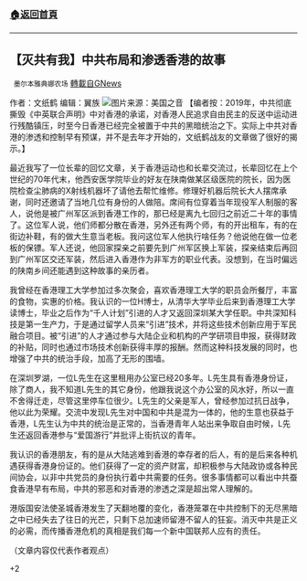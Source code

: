 ###  [:house:返回首頁](https://github.com/ourhimalayas/txt)
---

## 【灭共有我】中共布局和渗透香港的故事
` 墨尔本雅典娜农场` [轉載自GNews](https://gnews.org/zh-hans/745627/)

作者：文纸鹤
编辑：翼族
![]()![](https://gnews.org/wp-content/uploads/2021/01/Picture1-24.png)图片来源：美国之音
【编者按：2019年，中共彻底撕毁《中英联合声明》中对香港的承诺，对香港人民追求自由民主的反送中运动进行残酷镇压，时至今日香港已经完全被置于中共的黑暗统治之下。实际上中共对香港的渗透和控制早有预谋，并不是去年才开始的，文纸鹤战友的文章做了很好的揭示。】

最近我写了一位长辈的回忆文章，关于香港运动也和长辈交流过，长辈回忆在上个世纪的70年代末，他西安医学院毕业的好友在陕南做某区级医院的院长，因为医院检查尘肺病的X射线机器坏了请他去帮忙维修。修理好机器后院长大人摆席承谢，同时还邀请了当地几位有身份的人做陪。席间有位穿着当年现役军人制服的客人，说他是被广州军区派到香港工作的，那已经是离九七回归之前近二十年的事情了。这位军人说，他们师都分散在香港，另外还有两个师，有的开出租车，有的在街边补鞋，有的做大生意当老板。我问这位军人他执行啥任务？他说他在做一位老板的保镖。军人还说，他回家探亲之前要先到广州军区换上军装，探亲结束后再回到广州军区交还军装，然后进入香港作为非军方的职业代表。没想到，在当时偏远的陕南乡间还能遇到这种故事的亲历者。

我曾经在香港理工大学参加过多次聚会，喜欢香港理工大学的职员会所餐厅，丰富的食物，实惠的价格。我认识的一位H博士，从清华大学毕业后来到香港理工大学读博士，毕业之后作为“千人计划”引进的人才又返回深圳某大学任职。中共深知科技是第一生产力，于是通过留学人员来“引进”技术，并将这些技术创新应用于军民融合项目。被“引进”的人才通过参与大陆企业和机构的产学研项目申报，获得财政的补贴，同时也通过市场技术创新获得丰厚的报酬。然而这种科技发展的同时，也增强了中共的统治手段，加高了无形的围墙。

在深圳罗湖，一位L先生在这里租用办公室已经20多年。L先生具有香港身份证，除了商人，我不知道L先生的其它身份，他跟我说这个办公室的风水好，所以一直不舍得迁走，尽管这里停车位很少。L先生的父亲是军人，曾经参加过抗日战争，他以此为荣耀。交流中发现L先生对中国和中共是混为一体的，他的生意也获益于香港，L先生认为中共的统治是正常的，当香港青年人站出来争取自由时候，L先生还返回香港参与“爱国游行”并批评上街抗议的青年。

我认识的香港朋友，有的是从大陆逃难到香港的幸存者的后人，有的是后来各种机遇获得香港身份证的。他们获得了一定的资产财富，却积极参与大陆政协或各种民间协会，以非中共党员的身份执行着中共需要的任务。很多事情都可以看出中共蚕食香港早有布局，中共的邪恶和对香港的渗透之深是超出常人理解的。

港版国安法使圣城香港发生了天翻地覆的变化，香港笼罩在中共控制下的无尽黑暗之中已经失去了往日的光芒，只剩下总加速师留港不留人的狂妄。消灭中共是正义的必需，而传播香港危机的真相是我们每一个新中国联邦人应有的责任。

（文章内容仅代表作者观点）

+2
